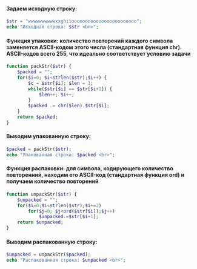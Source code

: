 

####  Задаем исходную строку:

```php
$str = "wwwwwwwwwwxxghiioooooooooooooooooooooooo";
echo "Исходная строка: $str <br>";
```
####  Функция упаковки: количество повторений каждого символа заменяется ASCII-кодом этого числа (стандартная функция chr). ASCII-кодов всего 255, что идеально соответствует условию задачи

```php
function packStr($str) {
    $packed = "";
    for($i=0; $i<strlen($str);$i++) {
        $c = $str[$i]; $len = 1;
        while($str[$i] == $str[$i+1]) {
            $len++; $i++;
        }
        $packed .= chr($len).$str[$i];
    }
    return $packed;
}
```
####  Выводим упакованную строку:

```php
$packed = packStr($str);
echo "Упакованная строка: $packed <br>";
```
####  Функция распаковки: для символа, кодирующего количество повторенний, находим его ASCII-код (стандартная функция ord) и получаем количество повторений

```php
function unpackStr($str) {
    $unpacked = "";
    for($i=0;$i<strlen($str);$i+=2)
        for($j=0; $j<ord($str[$i]);$j++)
            $unpacked.=$str[$i+1];
    return $unpacked;
}
```
####  Выводим распакованную строку:

```php
$unpacked = unpackStr($packed);
echo "Распакованная строка: $unpacked <br>";
```
